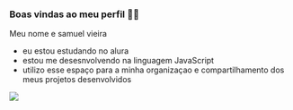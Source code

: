 ### **Boas vindas ao meu perfil** 🖤💜

Meu nome e samuel vieira 

- eu estou estudando no alura
- estou me desesnvolvendo na linguagem JavaScript
- utilizo esse espaço para a minha organizaçao e compartilhamento dos meus projetos desenvolvidos
 



![](https://tenor.com/pt-BR/view/evil-smile-grin-smirk-bad-gif-19562077)



